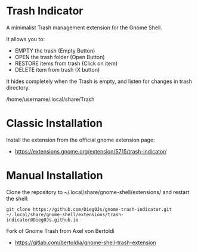 Trash Indicator
===========================

A minimalist Trash management extension for the Gnome Shell.

It allows you to:

- EMPTY the trash (Empty Button)
- OPEN the trash folder (Open Button)
- RESTORE items from trash (Click on item)
- DELETE item from trash (X button)
    

It hides completely when the Trash is empty, and listen for changes in trash directory.

/home/username/.local/share/Trash

# Classic Installation
Install the extension from the official gnome extension page:
- https://extensions.gnome.org/extension/5715/trash-indicator/

# Manual Installation
Clone the repository to ~/.local/share/gnome-shell/extensions/ and restart the shell:

    git clone https://github.com/Dieg0Js/gnome-trash-indicator.git ~/.local/share/gnome-shell/extensions/trash-indicator@Dieg0Js.github.io

Fork of Gnome Trash from Axel von Bertoldi
 * https://gitlab.com/bertoldia/gnome-shell-trash-extension
